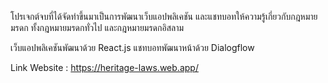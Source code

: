 โปรเจกต์จบที่ได้จัดทำขึ้นมาเป็นการพัฒนาเว็บแอปพลิเคชัน และแชทบอทให้ความรู้เกี่ยวกับกฎหมายมรดก ทั้งกฎหมายมรดกทั่วไป และกฎหมายมรดกอิสลาม

เว็บแอปพลิเคชันพัฒนาด้วย React.js
แชทบอทพัฒนาหน้าด้วย Dialogflow

Link Website : https://heritage-laws.web.app/